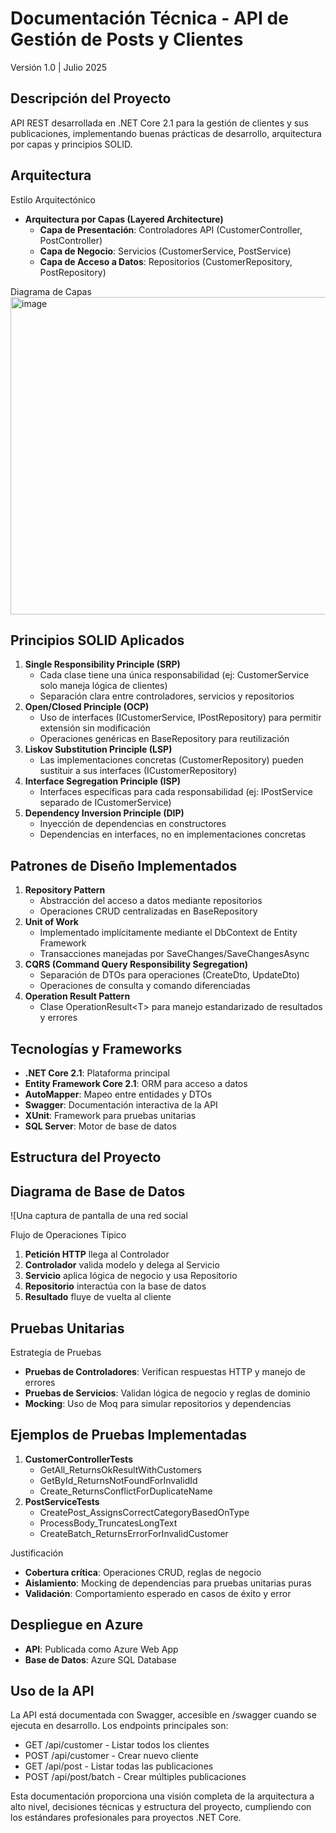 # Documentación Técnica - API de Gestión de Posts y Clientes

Versión 1.0 | Julio 2025

## Descripción del Proyecto

API REST desarrollada en .NET Core 2.1 para la gestión de clientes y sus publicaciones, implementando buenas prácticas de desarrollo, arquitectura por capas y principios SOLID.

## Arquitectura

Estilo Arquitectónico

- **Arquitectura por Capas (Layered Architecture)**
  - **Capa de Presentación**: Controladores API (CustomerController, PostController)
  - **Capa de Negocio**: Servicios (CustomerService, PostService)
  - **Capa de Acceso a Datos**: Repositorios (CustomerRepository, PostRepository)

Diagrama de Capas
<img width="637" height="508" alt="image" src="https://github.com/user-attachments/assets/4846556f-8506-4983-aa7c-fcaf95ddc14d" />



## Principios SOLID Aplicados

1. **Single Responsibility Principle (SRP)**
    - Cada clase tiene una única responsabilidad (ej: CustomerService solo maneja lógica de clientes)
    - Separación clara entre controladores, servicios y repositorios
2. **Open/Closed Principle (OCP)**
    - Uso de interfaces (ICustomerService, IPostRepository) para permitir extensión sin modificación
    - Operaciones genéricas en BaseRepository para reutilización
3. **Liskov Substitution Principle (LSP)**
    - Las implementaciones concretas (CustomerRepository) pueden sustituir a sus interfaces (ICustomerRepository)
4. **Interface Segregation Principle (ISP)**
    - Interfaces específicas para cada responsabilidad (ej: IPostService separado de ICustomerService)
5. **Dependency Inversion Principle (DIP)**
    - Inyección de dependencias en constructores
    - Dependencias en interfaces, no en implementaciones concretas

## Patrones de Diseño Implementados

1. **Repository Pattern**
    - Abstracción del acceso a datos mediante repositorios
    - Operaciones CRUD centralizadas en BaseRepository
2. **Unit of Work**
    - Implementado implícitamente mediante el DbContext de Entity Framework
    - Transacciones manejadas por SaveChanges/SaveChangesAsync
3. **CQRS (Command Query Responsibility Segregation)**
    - Separación de DTOs para operaciones (CreateDto, UpdateDto)
    - Operaciones de consulta y comando diferenciadas
4. **Operation Result Pattern**
    - Clase OperationResult&lt;T&gt; para manejo estandarizado de resultados y errores

## Tecnologías y Frameworks

- **.NET Core 2.1**: Plataforma principal
- **Entity Framework Core 2.1**: ORM para acceso a datos
- **AutoMapper**: Mapeo entre entidades y DTOs
- **Swagger**: Documentación interactiva de la API
- **XUnit**: Framework para pruebas unitarias
- **SQL Server**: Motor de base de datos

## Estructura del Proyecto


## Diagrama de Base de Datos

![Una captura de pantalla de una red social


Flujo de Operaciones Típico

1. **Petición HTTP** llega al Controlador
2. **Controlador** valida modelo y delega al Servicio
3. **Servicio** aplica lógica de negocio y usa Repositorio
4. **Repositorio** interactúa con la base de datos
5. **Resultado** fluye de vuelta al cliente

## Pruebas Unitarias

Estrategia de Pruebas

- **Pruebas de Controladores**: Verifican respuestas HTTP y manejo de errores
- **Pruebas de Servicios**: Validan lógica de negocio y reglas de dominio
- **Mocking**: Uso de Moq para simular repositorios y dependencias

## Ejemplos de Pruebas Implementadas

1. **CustomerControllerTests**
    - GetAll_ReturnsOkResultWithCustomers
    - GetById_ReturnsNotFoundForInvalidId
    - Create_ReturnsConflictForDuplicateName
2. **PostServiceTests**
    - CreatePost_AssignsCorrectCategoryBasedOnType
    - ProcessBody_TruncatesLongText
    - CreateBatch_ReturnsErrorForInvalidCustomer

Justificación

- **Cobertura crítica**: Operaciones CRUD, reglas de negocio
- **Aislamiento**: Mocking de dependencias para pruebas unitarias puras
- **Validación**: Comportamiento esperado en casos de éxito y error

## Despliegue en Azure

- **API**: Publicada como Azure Web App
- **Base de Datos**: Azure SQL Database

## Uso de la API

La API está documentada con Swagger, accesible en /swagger cuando se ejecuta en desarrollo. Los endpoints principales son:

- GET /api/customer - Listar todos los clientes
- POST /api/customer - Crear nuevo cliente
- GET /api/post - Listar todas las publicaciones
- POST /api/post/batch - Crear múltiples publicaciones

Esta documentación proporciona una visión completa de la arquitectura a alto nivel, decisiones técnicas y estructura del proyecto, cumpliendo con los estándares profesionales para proyectos .NET Core.
